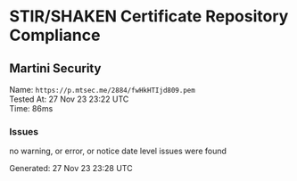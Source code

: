 # STIR/SHAKEN Certificate Repository Compliance

## Martini Security

Name: `https://p.mtsec.me/2884/fwHkHTIjd809.pem`\
Tested At: 27 Nov 23 23:22 UTC\
Time: 86ms

### Issues

no warning, or error, or notice date level issues were found

Generated: 27 Nov 23 23:28 UTC